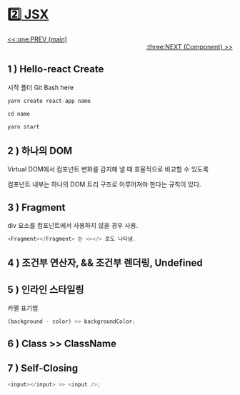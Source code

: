 # :two:[ JSX](https://github.com/yhuj79/Learn_REACT/blob/main/02_JSX.md)

<div align="left"><a href='https://github.com/yhuj79/Learn_REACT/blob/main/README.md'><<:one:PREV (main)</a></div>
<div align="right"><a href='https://github.com/yhuj79/Learn_REACT/blob/main/03_Component.md'>:three:NEXT (Component) >></a></div>

## 1 ) Hello-react Create

시작 폴더 Git Bash here

```javascript
yarn create react-app name

cd name

yarn start
```

## 2 ) 하나의 DOM

Virtual DOM에서 컴포넌트 변화를 감지해 낼 때 효율적으로 비교할 수 있도록

컴포넌트 내부는 하나의 DOM 트리 구조로 이루어져야 한다는 규칙이 있다.

## 3 ) Fragment

div 요소를 컴포넌트에서 사용하지 않을 경우 사용.

```javascript
<Fragment></Fragment> 는 <></> 로도 나타냄.
```

## 4 ) 조건부 연산자, && 조건부 렌더링, Undefined

## 5 ) 인라인 스타일링

카멜 표기법

```javascript
(background - color) >> backgroundColor;
```

## 6 ) Class >> ClassName

## 7 ) Self-Closing

```javascript
<input></input> >> <input />;
```
